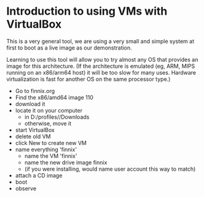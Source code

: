 
# Introduction to using VMs with VirtualBox

This is a very general tool, we are using a very small and simple system
at first to boot as a live image as our demonstration. 

Learning to use this tool will allow you to try almost any OS that provides
an image for this architecture.  (If the architecture is emulated (eg, ARM,
MIPS running on an x86/arm64 host) it will be too slow for many uses. 
Hardware virtualization is fast for another OS on the same processor type.)

  * Go to finnix.org
  * Find the x86/amd64 image 110
  * download it
  * locate it on your computer 
    * in D:/profiles/<netid>/Downloads
    * otherwise, move it
  * start VirtualBox
  * delete old VM
  * click New to create new VM
  * name everything 'finnix' 
    * name the VM 'finnix'
    * name the new drive image finnix
    * (if you were installing, would name user account this way to match)
  * attach a CD image
  * boot
  * observe